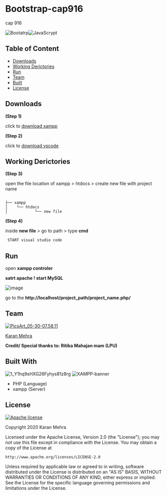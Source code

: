 # Bootstrap-cap916
cap 916 

 ![Bootatrp](https://img.shields.io/badge/framework-Bootstrap-orange.svg)![JavaScrypt](https://img.shields.io/badge/language-javascrypt-blue.svg)

## Table of Content
  * [Downloads](#downloads)
  * [Working Derictories](#working-derictories)
  * [Run](#run)
  * [Team](#team)
  * [Built](#built-with)
  * [License](#license)
  

## Downloads 
__(Step 1)__

click to [download xampp](https://www.apachefriends.org/xampp-files/7.3.20/xampp-windows-x64-7.3.20-0-VC15-installer.exe)

__(Step 2)__

click to [download vscode](
https://code.visualstudio.com/download#)


## Working Derictories

__(Step 3)__

open the file location of xampp > htdocs  > create new file with project name

```

├── xampp
│    └── htdocs
│            └── new file
```

__(Step 4)__

inside __new file__ > go to path > type __cmd__

```bash
 START visual studio code
```

## Run

open __xampp controler__

__satrt apache ! start MySQL__

![image](https://user-images.githubusercontent.com/62024355/89049472-f516d900-d36e-11ea-866e-9475a58fb785.png)


go to the __http://localhost/project_path/project_name.php/__

             


## Team
<a href="https://imgbb.com/"><img src="https://i.ibb.co/Fs4h7fZ/Pics-Art-05-30-07-58-11.jpg" alt="PicsArt_05-30-07.58.11" border="0">

[Karan Mehra](https://karanmehra7107.github.io/My-Portfolio/index.html)

__Credit/ Special thanks to: Ritika Mahajan mam (LPU)__

## Built With
![1_Y1hq9sHXG26Fyhys81z8rg](https://user-images.githubusercontent.com/62024355/89046686-f514da00-d36a-11ea-9fac-c09c4b33668c.png)
![XAMPP-banner](https://user-images.githubusercontent.com/62024355/89047546-2e017e80-d36c-11ea-85c4-711697e4558d.jpg)


* PHP (Language)
* xampp (Server)


## License
[![Apache license](https://img.shields.io/badge/license-apache-blue?style=for-the-badge&logo=appveyor)](http://www.apache.org/licenses/LICENSE-2.0e)

Copyright 2020 Karan Mehra

Licensed under the Apache License, Version 2.0 (the "License");
you may not use this file except in compliance with the License.
You may obtain a copy of the License at

    http://www.apache.org/licenses/LICENSE-2.0

Unless required by applicable law or agreed to in writing, software
distributed under the License is distributed on an "AS IS" BASIS,
WITHOUT WARRANTIES OR CONDITIONS OF ANY KIND, either express or implied.
See the License for the specific language governing permissions and
limitations under the License.





